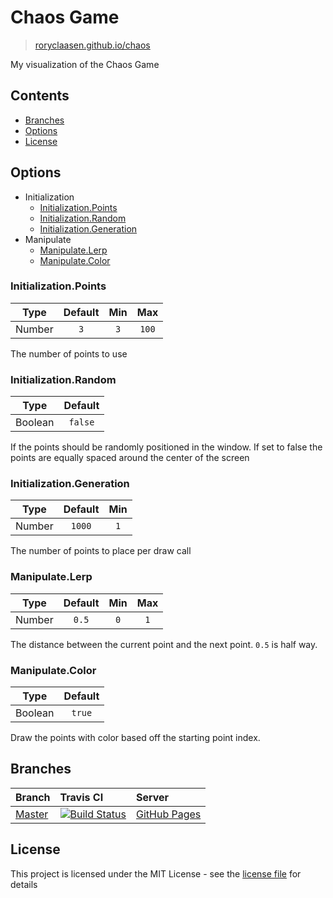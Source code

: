 # Chaos Game

> [roryclaasen.github.io/chaos](https://roryclaasen.github.io/chaos)

My visualization of the Chaos Game

## Contents

- [Branches](#branches)
- [Options](#options)
- [License](#license)

## Options

- Initialization
  - [Initialization.Points](#initializationpoints)
  - [Initialization.Random](#initializationrandom)
  - [Initialization.Generation](#initializationgeneration)
- Manipulate
  - [Manipulate.Lerp](#manipulatelerp)
  - [Manipulate.Color](#manipulatecolor)

### Initialization.Points

| Type   | Default | Min | Max   |
|:------:|:-------:|:---:|:-----:|
| Number | `3`     | `3` | `100` |

The number of points to use

### Initialization.Random

| Type    | Default |
|:-------:|:-------:|
| Boolean | `false` |

If the points should be randomly positioned in the window.
If set to false the points are equally spaced around the center of the screen

### Initialization.Generation

| Type   | Default | Min |
|:------:|:-------:|:---:|
| Number | `1000`  | `1` |

The number of points to place per draw call

### Manipulate.Lerp

| Type   | Default | Min | Max |
|:------:|:-------:|:---:|:---:|
| Number | `0.5`   | `0` | `1` |

The distance between the current point and the next point.
`0.5` is half way.

### Manipulate.Color

| Type    | Default |
|:-------:|:-------:|
| Boolean | `true` |

Draw the points with color based off the starting point index.

## Branches

| Branch | Travis CI | Server |
|:-------|:----------|:-------|
| [Master](https://github.com/roryclaasen/chaos/tree/master) | [![Build Status][CI-master]](https://travis-ci.com/roryclaasen/chaos) | [GitHub Pages](https://roryclaasen.github.io/chaos) |

## License

This project is licensed under the MIT License - see the [license file](LICENSE) for details

[CI-master]: https://travis-ci.com/roryclaasen/chaos.svg?branch=master "Travis CI"
